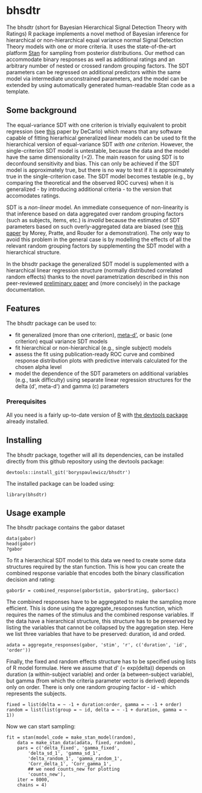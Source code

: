 # bhsdtr

The bhsdtr (short for Bayesian Hierarchical Signal Detection Theory
with Ratings) R package implements a novel method of Bayesian
inference for hierarchical or non-hierarchical equal variance normal
Signal Detection Theory models with one or more criteria. It uses the
state-of-the-art platform [Stan](http://mc-stan.org/) for sampling
from posterior distributions. Our method can accommodate binary
responses as well as additional ratings and an arbitrary number of
nested or crossed random grouping factors. The SDT parameters can be
regressed on additional predictors within the same model via
intermediate unconstrained parameters, and the model can be extended
by using automatically generated human-readable Stan code as a
template.

## Some background

The equal-variance SDT with one criterion is trivially equivalent to
probit regression (see
[this](http://www.columbia.edu/~ld208/psymeth98.pdf) paper by DeCarlo)
which means that any software capable of fitting hierarhical
generalized linear models can be used to fit the hierarchical version
of equal-variance SDT *with one criterion*. However, the
single-criterion SDT model is untestable, because the data and the
model have the same dimensionality (=2). The main reason for using SDT
is to deconfound sensitivity and bias. This can only be achieved if
the SDT model is approximately true, but there is no way to test if it
is approximately true in the single-criterion case. The SDT model
becomes testable (e.g., by comparing the theoretical and the observed
ROC curves) when it is generalized - by introducing additional
criteria - to the version that accomodates ratings.

SDT is a *non-linear* model. An immediate consequence of non-linearity
is that inference based on data aggregated over random grouping
factors (such as subjects, items, etc.) is *invalid* because the
estimates of SDT parameters based on such overly-aggregated data are
biased (see [this
paper](http://rouder.psyc.missouri.edu/sites/default/files/morey-jmp-zROC-2008_0.pdf)
by Morey, Pratte, and Rouder for a demonstration). The only way to
avoid this problem in the general case is by modelling the effects of
all the relevant random grouping factors by supplementing the SDT
model with a hierarchical structure.

In the bhsdtr package the generalized SDT model is supplemented with a
hierarchical linear regression structure (normally distributed
correlated random effects) thanks to the novel parametrization
described in this non peer-reviewed [preliminary
paper](https://github.com/boryspaulewicz/bhsdtr/tree/master/inst/preprint/paper.pdf)
and (more concisely) in the package documentation.

## Features

The bhsdtr package can be used to:

- fit generalized (more than one criterion), [meta-d'](http://www.columbia.edu/~bsm2105/type2sdt/), or basic (one criterion) equal variance SDT models
- fit hierarchical or non-hierarchical (e.g., single subject) models
- assess the fit using publication-ready ROC curve and combined response distribution plots with predictive intervals calculated for the chosen alpha level
- model the dependence of the SDT parameters on additional variables (e.g., task difficulty) using separate linear regression structures for the delta (d', meta-d') and gamma (c) parameters

### Prerequisites

All you need is a fairly up-to-date version of
[R](https://www.r-project.org/) with [the devtools
package](https://cran.r-project.org/web/packages/devtools/index.html)
already installed.

## Installing

The bhsdtr package, together will all its dependencies, can be
installed directly from this github repository using the devtools
package:

```
devtools::install_git('boryspaulewicz/bhsdtr')
```

The installed package can be loaded using:

```
library(bhsdtr)
```

## Usage example

The bhsdtr package contains the gabor dataset


```
data(gabor)
head(gabor)
?gabor
```

To fit a hierarchical SDT model to this data we need to create some
data structures required by the stan function. This is how you can
create the combined response variable that encodes both the binary
classification decision and rating:

```
gabor$r = combined_response(gabor$stim, gabor$rating, gabor$acc)
```

The combined responses have to be aggregated to make the sampling more
efficient. This is done using the aggregate_resoponses function, which
requires the names of the stimulus and the combined response
variables. If the data have a hierarchical structure, this structure
has to be preserved by listing the variables that cannot be collapsed
by the aggregation step. Here we list three variables that have to be
preserved: duration, id and orded.

```
adata = aggregate_responses(gabor, 'stim', 'r', c('duration', 'id', 'order'))
```

Finally, the fixed and random effects structure has to be specified
using lists of R model formulae. Here we assume that d' (= exp(delta))
depends on duration (a within-subject variable) and order (a
between-subject variable), but gamma (from which the criteria
parameter vector is derived) depends only on order. There is only one
random grouping factor - id - which represents the subjects.

```
fixed = list(delta = ~ -1 + duration:order, gamma = ~ -1 + order)
random = list(list(group = ~ id, delta = ~ -1 + duration, gamma = ~ 1))
```

Now we can start sampling:

```
fit = stan(model_code = make_stan_model(random),
    data = make_stan_data(adata, fixed, random),
    pars = c('delta_fixed', 'gamma_fixed',
        'delta_sd_1', 'gamma_sd_1',
        'delta_random_1', 'gamma_random_1',
        'Corr_delta_1', 'Corr_gamma_1',
        ## we need counts_new for plotting
        'counts_new'),
    iter = 8000,
    chains = 4)
```
